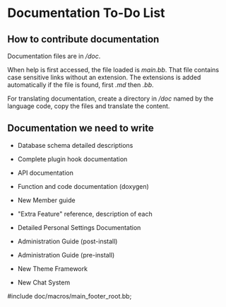 # Documentation To-Do List #

## How to contribute documentation ##

Documentation files are in */doc*.

When help is first accessed, the file loaded is *main.bb*. That file contains case sensitive links without an extension. The extensions is added automatically if the file is found, first *.md* then *.bb*.

For translating documentation, create a directory in */doc* named by the language code, copy the files and translate the content.

## Documentation we need to write ##

* Database schema detailed descriptions

* Complete plugin hook documentation

* API documentation

* Function and code documentation (doxygen)

* New Member guide

* &quot;Extra Feature&quot; reference, description of each

* Detailed Personal Settings Documentation

* Administration Guide (post-install)

* Administration Guide (pre-install)

* New Theme Framework 

* New Chat System 


#include doc/macros/main_footer_root.bb;
